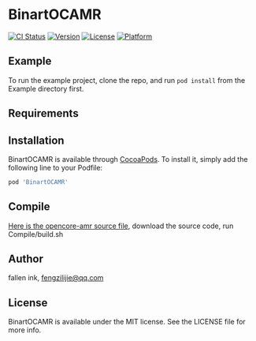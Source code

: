 # BinartOCAMR

[![CI Status](https://img.shields.io/travis/fallending/BinartOCAMR.svg?style=flat)](https://travis-ci.org/fallending/BinartOCAMR)
[![Version](https://img.shields.io/cocoapods/v/BinartOCAMR.svg?style=flat)](https://cocoapods.org/pods/BinartOCAMR)
[![License](https://img.shields.io/cocoapods/l/BinartOCAMR.svg?style=flat)](https://cocoapods.org/pods/BinartOCAMR)
[![Platform](https://img.shields.io/cocoapods/p/BinartOCAMR.svg?style=flat)](https://cocoapods.org/pods/BinartOCAMR)

## Example

To run the example project, clone the repo, and run `pod install` from the Example directory first.

## Requirements

## Installation

BinartOCAMR is available through [CocoaPods](https://cocoapods.org). To install
it, simply add the following line to your Podfile:

```ruby
pod 'BinartOCAMR'
```

## Compile

[Here is the opencore-amr source file](https://sourceforge.net/projects/opencore-amr/?source=typ_redirect), download the source code, run Compile/build.sh

## Author

fallen ink, fengzilijie@qq.com

## License

BinartOCAMR is available under the MIT license. See the LICENSE file for more info.

